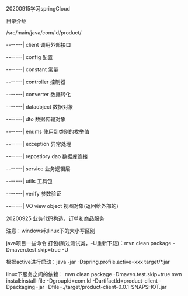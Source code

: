 20200915学习springCloud

目录介绍


/src/main/java/com/ld/product/

-------|  client 调用外部接口

-------|  config 配置

-------|  constant 常量

-------|  controller 控制器

-------|  converter 数据转化

-------|  dataobject 数据对象

-------|  dto 数据传输对象

-------|  enums 使用到类别的枚举值

-------|  exception 异常处理

-------|  repostiory dao 数据库连接

-------|  service 业务逻辑层

-------|  utils 工具包

-------|  verify 参数验证

-------|  VO view object 视图对象(返回给外部的)

20200925 业务代码构造，订单和商品服务

注意：windows和linux下的大小写区别


java项目一些命令
打包(跳过测试类，-U重新下载)：mvn clean package -Dmaven.test.skip=true -U

根据active进行启动：java -jar -Dspring.profile.active=xxx target/*.jar

linux下服务之间的依赖：
mvn clean package -Dmaven.test.skip=true
mvn install:install-file -DgroupId=com.ld -DartifactId=product-client -Dpackaging=jar -Dfile=./target/product-client-0.0.1-SNAPSHOT.jar
